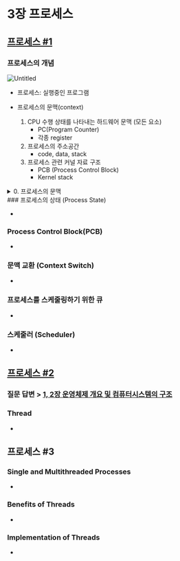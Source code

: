 # 3장 프로세스

## [프로세스 #1](https://core.ewha.ac.kr/publicview/C0101020140318134023355997?vmode=f)

### 프로세스의 개념

![Untitled](3%E1%84%8C%E1%85%A1%E1%86%BC%20%E1%84%91%E1%85%B3%E1%84%85%E1%85%A9%E1%84%89%E1%85%A6%E1%84%89%E1%85%B3%20c396ff8393664e648b95b6542f34f5c5/Untitled.png)

- 프로세스: 실행중인 프로그램

- 프로세스의 문맥(context)
    1. CPU 수행 상태를 나타내는 하드웨어 문맥 (모든 요소)
        - PC(Program Counter)
        - 각종 register
    2. 프로세스의 주소공간
        - code, data, stack
    3. 프로세스 관련 커널 자료 구조
        - PCB (Process Control Block)
        - Kernel stack
<details>
<summary>0. 프로세스의 문맥</summary>
<div> 
    
    `문맥`: 특정 시간을 놓고 봤을 때,
    
    도대체 이 프로세스가 어디까지 수행했고,
    
    어디까지 와 있는가. 그것을 규명하는 데 필요한 요소.
    
    (프로세스가 실행되고 언젠가 중단될 텐데
    
    그 어딘가를 잘랐을 때, 
    
    *프로세스가 어디까지 수행했고,
    
    이 프로그램이 무엇을 어떻게 실행했는지,
    
    이 시점엔 어떤 상태인지 정확하게 나타내기 위해서)
    
    사용되는 개념
</div> 
<summary>1.CPU 수행 상태를 나타내는 하드웨어 문맥&2.프로세스의 주소공간</summary>
<div> 
    
    *프로세스는 CPU를 잡고 매 순간 instruction을 실행함.
    
    *현재 시점에서 인스트럭션을 어디까지 실행했는지 알기위해선,
    
    1) `PC`가 code의 어디를 가르키는 지
    
    2) 이 프로그램이 실행되면서 `레지스터`에 어떤 값을 넣어왔고, 어떤 `인스트럭션`까지 실행 했는가
    
    3) 이 메모리(프로세스 A의 주소공간)에 어떤 내용을 담고 있는가
    
    1) 코드가 실행되면서 함수호출을 했으면 `stack`에 뭔가가 있을 것
    
    2) `data`에 변수 값이 변경되었을 건데 어떤 값을 가지고 있는지
    
    등 이런 요소가 필요함 
</div> 
<summary>3.프로세스 관련 커널 자료구조</summary>
<div> 
    프로세스가 실행되다가 본인이 할 수 없는 일을 운영체제한테 대신 해달라고 요청할 수 있음: `System Call` 을 하게되면,
    
    `PC`가 `프로세스A`의 주소공간이 아니라, `커널` 주소 공간의 code를 가르키게 됨
    
    *커널도 함수들로 구성되어 있음
    
    함수 호출이 이뤄지면 stack에 또 관련 정보를 쌓아놓음
    
    *`커널이란, 여러 프로세스가 공유하는 코드.`
    
    =즉, 어떤 프로세스든 간에 요청가능하니까, 어떤 프로세스가 요청한건 지 알아야 함(요청해서 실행되고 있는건지)
    
    ==그래서, 커널에서 함수호출 이뤄져서 stack에 쌓을 땐, 프로세스 별로 스택을 따로 두고 있음
    
    그래서, 프로세스의 현재 상태를 규명하기 위해서는,
    
    userStack 말고도, **프로세스A의 `커널 스택`(에 어떤 내용을 담고 있는지도)알아야 한다.**
</div> 
</details>
### 프로세스의 상태 (Process State)

- 

### Process Control Block(PCB)

- 

### 문맥 교환 (Context Switch)

- 

### 프로세스를 스케줄링하기 위한 큐

- 

### 스케줄러 (Scheduler)

- 

## [프로세스 #2](https://core.ewha.ac.kr/publicview/C0101020140321141759959993?vmode=f)

### 질문 답변 > [1, 2장 운영체제 개요 및 컴퓨터시스템의 구조](notion://www.notion.so/self-study/cs-study/-/blob/master/%EC%9A%B4%EC%98%81%EC%B2%B4%EC%A0%9C/1,-2%EC%9E%A5-%EC%9A%B4%EC%98%81%EC%B2%B4%EC%A0%9C-%EA%B0%9C%EC%9A%94-%EB%B0%8F-%EC%BB%B4%ED%93%A8%ED%84%B0%EC%8B%9C%EC%8A%A4%ED%85%9C%EC%9D%98-%EA%B5%AC%EC%A1%B0.md)

### Thread

- 

## 프로세스 #3

### Single and Multithreaded Processes

- 

### Benefits of Threads

- 

### Implementation of Threads

-
